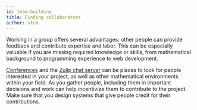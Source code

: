 ```yaml
---
id: team-building
title: Finding collaborators
author: stub
---
```


Working in a group offers several advantages: other people can provide feedback and contribute expertise and labor.  This can be especially valuable if you are missing required knowledge or skills, from mathematical background to programming experience to web development.

[Conferences](/conferences) and the [Zulip chat server](https://code4math.zulipchat.com/#narrow/stream/416464-MathBases) can be places to look for people interested in your project, as well as other mathematical environments within your field.  As you gather people, including them in important decisions and work can help incentivize them to contribute to the project.  Make sure that you design systems that give people credit for their contributions.